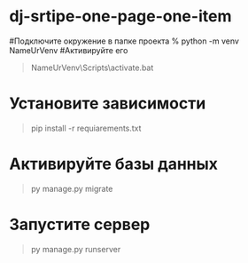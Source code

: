 # dj-srtipe-one-page-one-item
#Подключите окружение в папке проекта 
% python -m venv NameUrVenv
#Активируйте его
>NameUrVenv\Scripts\activate.bat
# Установите зависимости 
> pip install -r requiarements.txt 
# Активируйте базы данных 
> py manage.py migrate
# Запустите сервер
> py manage.py runserver
